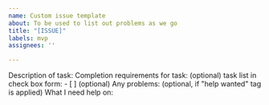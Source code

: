 ```yaml
---
name: Custom issue template
about: To be used to list out problems as we go
title: "[ISSUE]"
labels: mvp
assignees: ''

---
```


Description of task:
Completion requirements for task:
(optional) task list in check box form: - [ ]
(optional) Any problems:
(optional, if "help wanted" tag is applied) What I need help on:
